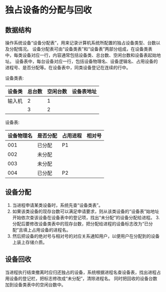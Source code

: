 # 独占设备的分配与回收

## 数据结构

操作系统设备“设备分配表”，用来记录计算机系统所配置的独占设备类型、台数以及分配情况。 设备分配表可由“设备类表”和“设备表”两部分组成，在设备类表中，每类设备对应一行，内容通常包括设备类、总台数、空闲台数和设备表起始地址。
设备表中，每台设备对应一行，包括设备物理名、设备逻辑名、占用设备的进程号、是否分配等。在设备表中，同类设备登记在连续的行中。

设备类表:

| 设备类 | 总台数 | 空闲台数 | 设备表地址 |
|-----|-----|------|-------|
| 输入机 | 2   | 1    |       |
|     | 3   | 2    |       |

设备表:

| 设备物理名 | 是否分配  | 占用进程  | 相对号  |
|-------|-------|-------|------|
| 001   | 已分配   | P1    |      | 
| 002   | 未分配   |       |      |
| 003   | 未分配   |       |      |
| 004   | 已分配   | P2    |      |

## 设备分配

1. 当进程申请某类设备时，系统先查“设备类表”。
2. 如果该类设备的现存台数可以满足申请要求，则从该类设备的“设备表”始地址开始依次查该设备在设备表中的登记项，找出“未分配”的设备分配给进程。
   3.分配后要修改设备类表中的现存台数，把分配给进程的设备标志改为“已分配”且填上占用设备的进程名。
3. 然后把设备的绝对号与相对号的对应关系通知用户，以便用户在分配到的设备上装上存储介质。

## 设备回收

当进程执行结束撤离时应归还独占的设备，系统根据进程名查设备表，找出进程占用设备的登记栏，把标志修改成“未分配”，清除进程名。 同时把回收的设备台数加到设备类表中的空闲台数中。
